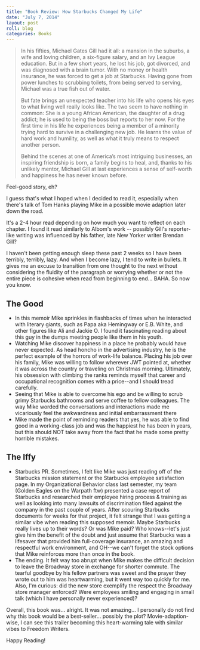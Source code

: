 ```yaml
---
title: "Book Review: How Starbucks Changed My Life"
date: "July 7, 2014"
layout: post
roll: blog
categories: Books
---
```


> In his fifties, Michael Gates Gill had it all: a mansion in the suburbs, a wife and loving children, a six-figure salary, and an Ivy League education. But in a few short years, he lost his job, got divorced, and was diagnosed with a brain tumor. With no money or health insurance, he was forced to get a job at Starbucks. Having gone from power lunches to scrubbing toilets, from being served to serving, Michael was a true fish out of water.
>
> But fate brings an unexpected teacher into his life who opens his eyes to what living well really looks like. The two seem to have nothing in common: She is a young African American, the daughter of a drug addict; he is used to being the boss but reports to her now. For the first time in his life he experiences being a member of a minority trying hard to survive in a challenging new job. He learns the value of hard work and humility, as well as what it truly means to respect another person.
>
> Behind the scenes at one of America’s most intriguing businesses, an inspiring friendship is born, a family begins to heal, and, thanks to his unlikely mentor, Michael Gill at last experiences a sense of self-worth and happiness he has never known before.

Feel-good story, eh?

I guess that's what I hoped when I decided to read it, especially when there's talk of Tom Hanks playing Mike in a possible movie adaption later down the road. 

It's a 2-4 hour read depending on how much you want to reflect on each chapter. I found it read similarly to Albom's work -- possibly Gill's reporter-like writing was influenced by his father, late New Yorker writer Brendan Gill?

I haven't been getting enough sleep these past 2 weeks so I have been terribly, terribly, lazy. And when I become lazy, I tend to write in bullets. It gives me an excuse to transition from one thought to the next without considering the fluidity of the paragraph or worrying whether or not the entire piece is cohesive when read from beginning to end... BAHA. So now you know.

## The Good

- In this memoir Mike sprinkles in flashbacks of times when he interacted with literary giants, such as Papa aka Hemingway or E.B. White, and other figures like Ali and Jackie O.  I found it fascinating reading about this guy in the dumps meeting people like them in his youth.
- Watching Mike discover happiness in a place he probably would have never expected. As head honcho in the advertising industry, he is the perfect example of the horrors of work-life balance. Placing his job over his family, Mike was willing to follow wherever JWT pointed at, whether it was across the country or traveling on Christmas morning. Ultimately, his obsession with climbing the ranks reminds myself that career and occupational recognition comes with a price--and I should tread carefully.
- Seeing that Mike is able to overcome his ego and be willing to scrub grimy Starbucks bathrooms and serve coffee to fellow colleagues. The way Mike worded the conversations and interactions made me vicariously feel the awkwardness and initial embarrassment there 
- Mike made the point of reminding readers that yes, he was able to find good in a working-class job and was the happiest he has been in years, but this should NOT take away from the fact that he made some pretty horrible mistakes.

## The Iffy

- Starbucks PR. Sometimes, I felt like Mike was just reading off of the Starbucks mission statement or the Starbucks employee satisfaction page. In my Organizational Behavior class last semester, my team (Golden Eagles on the Warpath ftw) presented a case report of Starbucks and researched their employee hiring process & training as well as looking into many lawsuits of discrimination filed against the company in the past couple of years. After scouring Starbucks documents for weeks for that project, it felt strange that I was getting a similar vibe when reading this supposed memoir. Maybe Starbucks really lives up to their words? Or was Mike paid? Who knows--let's just give him the benefit of the doubt and just assume that Starbucks was a lifesaver that provided him full-coverage insurance, an amazing and respectful work environment, and OH--we can't forget the stock options that Mike reinforces more than once in the book.
- The ending. It felt way too abrupt when Mike makes the difficult decision to leave the Broadway store in exchange for shorter commute. The tearful goodbye by his fellow partners was sweet and the prayer they wrote out to him was heartwarming, but it went way too quickly for me. Also, I'm curious: did the new store exemplify the respect the Broadway store manager enforced? Were employees smiling and engaging in small talk (which I have personally never experienced)?

Overall, this book was... alright. It was not amazing... I personally do not find why this book would be a best-seller... possibly the plot? Movie-adaption-wise, I can see this trailer becoming this heart-warming tale with similar vibes to Freedom Writers.

Happy Reading!
